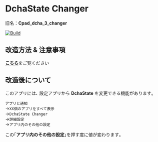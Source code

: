 # DchaState Changer
旧名：**Cpad_dcha_3_changer**

[![Build](https://github.com/SmileTabLabo/DchaStateChanger/actions/workflows/build.yml/badge.svg?branch=main&event=push)](https://github.com/mouseos/Cpad_dcha_3_changer/actions/workflows/build.yml)

## 改造方法 & 注意事項

[**こちら**](HowTo.md)をご覧ください

## 改造後について
このアプリには､ 設定アプリから **DchaState** を変更できる機能があります｡  

`アプリと通知`  
→`XX個のアプリをすべて表示`  
→`DchaState Changer`  
→`詳細設定`  
→`アプリ内のその他の設定`

この｢**アプリ内のその他の設定**｣を押す度に値が変わります｡
